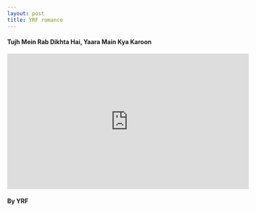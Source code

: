 ```yaml
---
layout: post
title: YRF romance
---
```


<h4>Tujh Mein Rab Dikhta Hai, Yaara Main Kya Karoon</h4>

<iframe width="560" height="315" src="https://www.youtube.com/embed/eWd4cSUsDHg?si=CmED48L-KQeBmC-e" title="YouTube video player" frameborder="0" allow="accelerometer; autoplay; clipboard-write; encrypted-media; gyroscope; picture-in-picture; web-share" referrerpolicy="strict-origin-when-cross-origin" allowfullscreen></iframe>

<h4>By YRF</h4>
